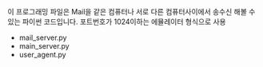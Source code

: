 이 프로그래밍 파일은 Mail을 같은 컴퓨터나 서로 다른 컴퓨터사이에서 송수신 해볼 수 있는 파이썬 코드입니다. 포트번호가 1024이하는 에뮬레이터 형식으로 사용
- mail_server.py
- main_server.py
- user_agent.py
